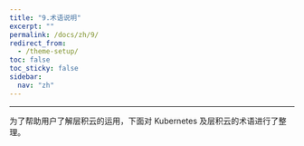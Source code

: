 ```yaml
---
title: "9.术语说明"
excerpt: ""
permalink: /docs/zh/9/
redirect_from:
  - /theme-setup/
toc: false
toc_sticky: false
sidebar:
  nav: "zh"
---
```


---
为了帮助用户了解层积云的运用，下面对 Kubernetes 及层积云的术语进行了整理。
